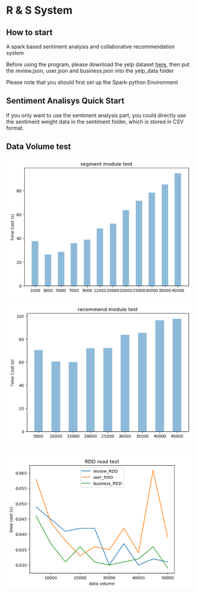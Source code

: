 # R & S System

## How to start
A spark based sentiment analysis and collaborative recommendation system

Before using the program, please download the yelp dataset [here](https://www.yelp.com/dataset), then put the review.json, user.json and business.json into the yelp_data folder

Please note that you should first set up the Spark-python Environment

## Sentiment Analisys Quick Start
If you only want to use the sentiment analysis part, you could directly use the sentiment weight data in the sentiment folder, which is stored in CSV format.

## Data Volume test

![test_sentiment](test_sentiment.png)

![test_recommend](test_recommend.png)

![Figure_1](Figure_1.png)